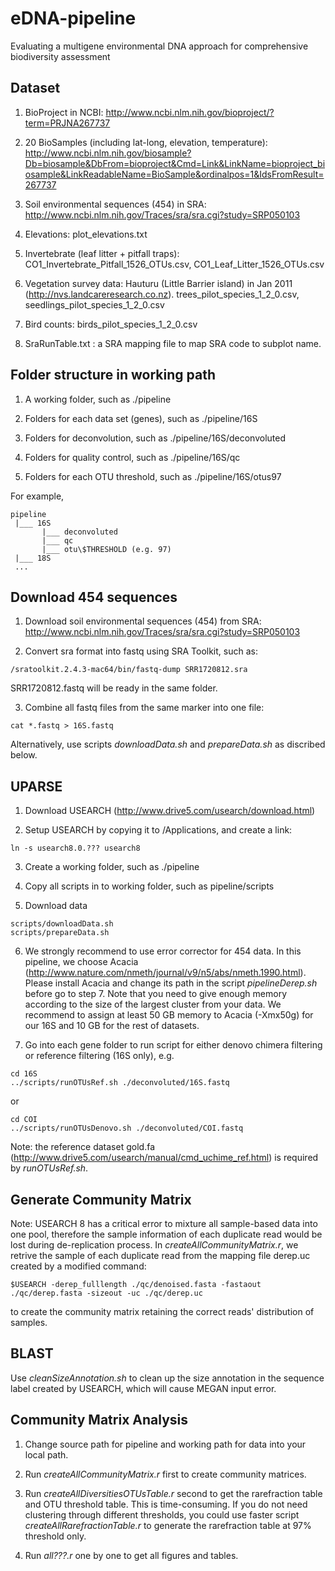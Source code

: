 # eDNA-pipeline

Evaluating a multigene environmental DNA approach for comprehensive biodiversity assessment

## Dataset

1. BioProject in NCBI:
  http://www.ncbi.nlm.nih.gov/bioproject/?term=PRJNA267737

2. 20 BioSamples (including lat-long, elevation, temperature):
  http://www.ncbi.nlm.nih.gov/biosample?Db=biosample&DbFrom=bioproject&Cmd=Link&LinkName=bioproject_biosample&LinkReadableName=BioSample&ordinalpos=1&IdsFromResult=267737

3. Soil environmental sequences (454) in SRA:
  http://www.ncbi.nlm.nih.gov/Traces/sra/sra.cgi?study=SRP050103

4. Elevations:
  plot_elevations.txt

5. Invertebrate (leaf litter + pitfall traps):
  CO1_Invertebrate_Pitfall_1526_OTUs.csv, CO1_Leaf_Litter_1526_OTUs.csv

6. Vegetation survey data:
  Hauturu (Little Barrier island) in Jan 2011 (http://nvs.landcareresearch.co.nz).
  trees_pilot_species_1_2_0.csv, seedlings_pilot_species_1_2_0.csv

7. Bird counts:
  birds_pilot_species_1_2_0.csv

8. SraRunTable.txt : 
  a SRA mapping file to map SRA code to subplot name.

## Folder structure in working path 

1. A working folder, such as ./pipeline

2. Folders for each data set (genes), such as ./pipeline/16S

3. Folders for deconvolution, such as ./pipeline/16S/deconvoluted

4. Folders for quality control, such as ./pipeline/16S/qc

5. Folders for each OTU threshold, such as ./pipeline/16S/otus97

For example,
```
pipeline
 |___ 16S
       |___ deconvoluted
       |___ qc
       |___ otu\$THRESHOLD (e.g. 97)
 |___ 18S
 ...  
```


## Download 454 sequences 

1. Download soil environmental sequences (454) from SRA:
  http://www.ncbi.nlm.nih.gov/Traces/sra/sra.cgi?study=SRP050103

2. Convert sra format into fastq using SRA Toolkit, such as:
  ```
  /sratoolkit.2.4.3-mac64/bin/fastq-dump SRR1720812.sra
  ```
  SRR1720812.fastq will be ready in the same folder.

3. Combine all fastq files from the same marker into one file:
  ```
  cat *.fastq > 16S.fastq
  ```
  Alternatively, use scripts *downloadData.sh* and *prepareData.sh* as discribed below.


## UPARSE 

1. Download USEARCH (http://www.drive5.com/usearch/download.html)

2. Setup USEARCH by copying it to /Applications, and create a link:
  ```
  ln -s usearch8.0.??? usearch8
  ```

3. Create a working folder, such as ./pipeline

4. Copy all scripts in to working folder, such as pipeline/scripts

5. Download data
  ```
  scripts/downloadData.sh 
  scripts/prepareData.sh
  ```

6. We strongly recommend to use error corrector for 454 data. In this pipeline, 
we choose Acacia (http://www.nature.com/nmeth/journal/v9/n5/abs/nmeth.1990.html). 
Please install Acacia and change its path in the script *pipelineDerep.sh* before go to step 7.
Note that you need to give enough memory according to the size of the largest cluster from your data. 
We recommend to assign at least 50 GB memory to Acacia (-Xmx50g) for our 16S and 10 GB for the rest of datasets. 

7. Go into each gene folder to run script for either denovo chimera filtering or reference filtering (16S only), e.g.
  ```
  cd 16S
  ../scripts/runOTUsRef.sh ./deconvoluted/16S.fastq 
  ```
  or 
  ```
  cd COI
  ../scripts/runOTUsDenovo.sh ./deconvoluted/COI.fastq 
  ```
  Note: the reference dataset gold.fa (http://www.drive5.com/usearch/manual/cmd_uchime_ref.html) is required by *runOTUsRef.sh*.


## Generate Community Matrix 

Note: USEARCH 8 has a critical error to mixture all sample-based data into one pool,
therefore the sample information of each duplicate read would be lost during 
de-replication process. In *createAllCommunityMatrix.r*, we retrive the sample of each duplicate 
read from the mapping file derep.uc created by a modified command:
```
$USEARCH -derep_fulllength ./qc/denoised.fasta -fastaout ./qc/derep.fasta -sizeout -uc ./qc/derep.uc
```
to create the community matrix retaining the correct reads' distribution of samples.   


##  BLAST 

Use *cleanSizeAnnotation.sh* to clean up the size annotation in the sequence label created by USEARCH, 
which will cause MEGAN input error. 


## Community Matrix Analysis 

1. Change source path for pipeline and working path for data into your local path.

2. Run *createAllCommunityMatrix.r* first to create community matrices.

3. Run *createAllDiversitiesOTUsTable.r* second to get the rarefraction table and OTU threshold table. This is time-consuming.
If you do not need clustering through different thresholds, you could use faster script *createAllRarefractionTable.r* to generate 
the rarefraction table at 97% threshold only. 

4. Run *all???.r* one by one to get all figures and tables.
